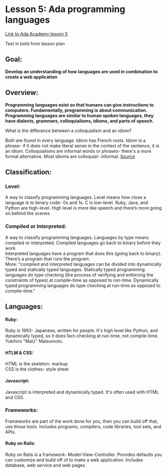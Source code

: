 # Lesson 5: Ada programming languages

[Link to Ada Academy lesson 5](https://github.com/Ada-Developers-Academy/jump-start/tree/master/preparing-to-code/ada-languages)

Text in bold from lesson plan 

## Goal:
**Develop an understanding of how languages are used in combination to create a web application**

## Overview: 
**Programming languages exist so that humans can give instructions to computers. Fundamentally, programming is about communication. Programming languages are similar to human spoken languages, they have dialects, grammars, colloquialisms, idioms, and parts of speech.**  

What is the difference between a colloquialism and an idiom?  

Both are found in every language. Idiom has French roots. Idiom is a phrase- if it does not make literal sense in the context of the sentence, it is an idiom. Colloquialisms are informal words or phrases- there's a more formal alternative. Most idioms are colloquial- informal. [Source](http://www.differencebetween.com/difference-between-idioms-and-vs-colloquialisms/)   


## Classification: 

### Level:
A way to classify programming languages. Level means how close a language is to binary code- 0s and 1s. C is low-level. Ruby, Java, and Python are high-level. High level is more like speech and there’s more going on behind the scenes  

### Compiled or Interpreted:
A way to classify programming languages. Languages by type means compiled or interpreted. Compiled languages go back to binary before they work  
Interpreted languages have a program that does this (going back to binary). There’s a program that runs the program.  
More: "compiled and interpreted languages can be divided into dynamically typed and statically typed languages. Statically typed programming languages do type checking (the process of verifying and enforcing the constraints of types) at compile-time as opposed to run-time. Dynamically typed programming languages do type checking at run-time as opposed to compile-time."

## Languages: 
#### Ruby:
Ruby is 1993- Japanese, written for people. It's high level like Python, and dynamically typed, so it does fact-checking at run-time, not compile-time.   
Yukihiro "Matz" Matsumoto.

#### HTLM & CSS: 

HTML is the skeleton- markup  
CSS is the clothes- style sheet  

#### Javascript:

Javascript is interpreted and dynamically typed. It's often used with HTML and CSS.

### Frameworks:

Frameworks are part of the work done for you, then you can build off that, use those tools. Includes programs, compilers, code libraries, tool sets, and APIs.

#### Ruby on Rails:

Ruby on Rails is a framework- Model-View-Controller. Provides defaults you can customize and build off of to make a web application. Includes database, web service and web pages. 



